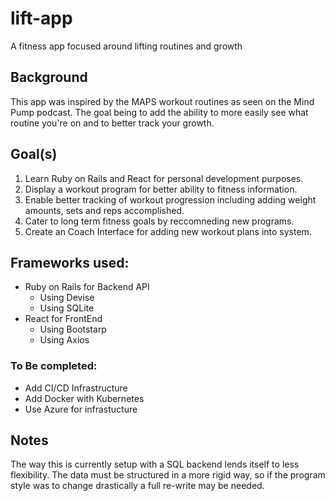 # lift-app
A fitness app focused around lifting routines and growth

## Background
This app was inspired by the MAPS workout routines as seen on the Mind Pump podcast. The goal being to add the ability to more easily see what routine you're on and to better track your growth.

## Goal(s)

1. Learn Ruby on Rails and React for personal development purposes.
2. Display a workout program for better ability to fitness information.
3. Enable better tracking of workout progression including adding weight amounts, sets and reps accomplished.
4. Cater to long term fitness goals by reccomneding new programs.
5. Create an Coach Interface for adding new workout plans into system.

## Frameworks used:
* Ruby on Rails for Backend API
    * Using Devise
    * Using SQLite
* React for FrontEnd
    * Using Bootstarp
    * Using Axios

### To Be completed:
* Add CI/CD Infrastructure
* Add Docker with Kubernetes
* Use Azure for infrastucture


## Notes
The way this is currently setup with a SQL backend lends itself to less flexibility. The data must be structured in a more rigid way, so if the program style was to change drastically a full re-write may be needed.

